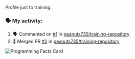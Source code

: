 Profile just to training.

### 🗣 My activity:
<!--START_SECTION:activity-->
1. 🗣 Commented on [#1](https://github.com/peanuts735/training-repository/pull/1#issuecomment-2986142041) in [peanuts735/training-repository](https://github.com/peanuts735/training-repository)
2. 🎉 Merged PR [#2](https://github.com/peanuts735/training-repository/pull/2) in [peanuts735/training-repository](https://github.com/peanuts735/training-repository)
<!--END_SECTION:activity-->

![Programming Facts Card](https://github-cards-worker.akanshsirohi-dev.workers.dev/programming-facts-card?theme=neon_horizon)
